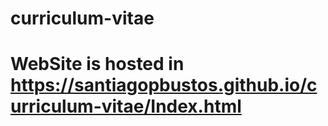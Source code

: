 # curriculum-vitae 
# WebSite is hosted in https://santiagopbustos.github.io/curriculum-vitae/Index.html
